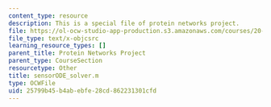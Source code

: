 ```yaml
---
content_type: resource
description: This is a special file of protein networks project.
file: https://ol-ocw-studio-app-production.s3.amazonaws.com/courses/20-320-analysis-of-biomolecular-and-cellular-systems-fall-2012/25799b45b4abebfe28cd862231301cfd_sensorODE_solver.m
file_type: text/x-objcsrc
learning_resource_types: []
parent_title: Protein Networks Project
parent_type: CourseSection
resourcetype: Other
title: sensorODE_solver.m
type: OCWFile
uid: 25799b45-b4ab-ebfe-28cd-862231301cfd
---
```

